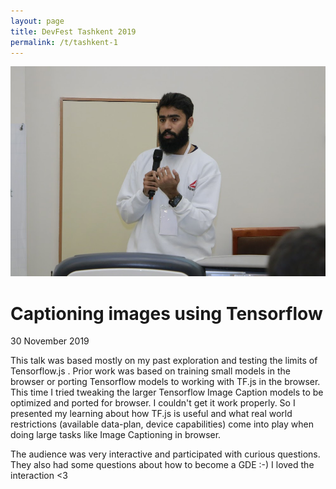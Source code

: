 ```yaml
---
layout: page
title: DevFest Tashkent 2019
permalink: /t/tashkent-1
---
```

![Me talking](tashkent-1.jpg)
# Captioning images using Tensorflow
30 November 2019

This talk was based mostly on my past exploration and testing the limits of Tensorflow.js . Prior work was based on training small models in the browser or porting Tensorflow models to working with TF.js in the browser. This time I tried tweaking the larger Tensorflow Image Caption models to be optimized and ported for browser. I couldn't get it work properly. So I presented my learning about how TF.js is useful and what real world restrictions (available data-plan, device capabilities) come into play when doing large tasks like Image Captioning in browser.

The audience was very interactive and participated with curious questions. They also had some questions about how to become a GDE :-) I loved the interaction <3 